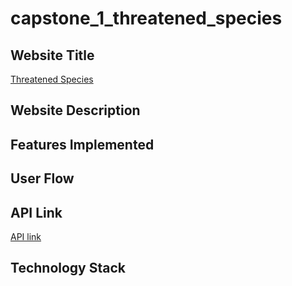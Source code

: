 # capstone_1_threatened_species

## Website Title
[Threatened Species](https://threatened-species.herokuapp.com)

## Website Description

## Features Implemented

## User Flow

## API Link
[API link](https://apiv3.iucnredlist.org/api/v3/docs)

## Technology Stack
